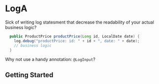 # LogA
Sick of writing log statesment that decrease the readability of your actual business logic?
```java 
  public ProductPrice productPrice(Long id, LocalDate date) {
    log.debug("productPrice: id: " + id + ", date: " + date);
    // business logic
  }
  ```
  Why not use a handy annotation: ```@LogInput```?
  
  ## Getting Started
